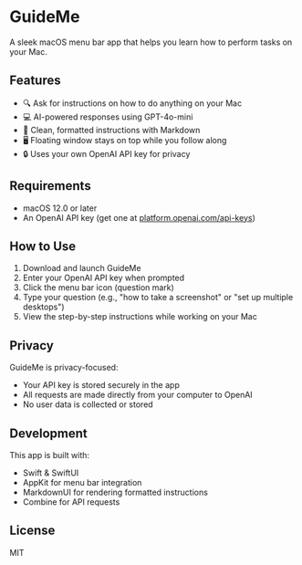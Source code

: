# GuideMe

A sleek macOS menu bar app that helps you learn how to perform tasks on your Mac.

## Features

- 🔍 Ask for instructions on how to do anything on your Mac
- 💻 AI-powered responses using GPT-4o-mini
- 📝 Clean, formatted instructions with Markdown
- 🖥️ Floating window stays on top while you follow along
- 🔒 Uses your own OpenAI API key for privacy

## Requirements

- macOS 12.0 or later
- An OpenAI API key (get one at [platform.openai.com/api-keys](https://platform.openai.com/api-keys))

## How to Use

1. Download and launch GuideMe
2. Enter your OpenAI API key when prompted
3. Click the menu bar icon (question mark)
4. Type your question (e.g., "how to take a screenshot" or "set up multiple desktops")
5. View the step-by-step instructions while working on your Mac

## Privacy

GuideMe is privacy-focused:
- Your API key is stored securely in the app
- All requests are made directly from your computer to OpenAI
- No user data is collected or stored

## Development

This app is built with:
- Swift & SwiftUI
- AppKit for menu bar integration
- MarkdownUI for rendering formatted instructions
- Combine for API requests

## License

MIT 
